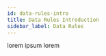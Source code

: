 ```yaml
---
id: data-rules-intro
title: Data Rules Introduction
sidebar_label: Data Rules
---
```


lorem ipsum lorem